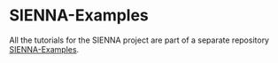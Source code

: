 # SIENNA-Examples

All the tutorials for the SIENNA project are part of a separate repository
[SIENNA-Examples](https://github.com/NREL-SIENNA/SIENNAExamples.jl).
